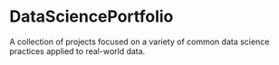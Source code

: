 # DataSciencePortfolio
A collection of projects focused on a variety of common data science practices applied to real-world data.
